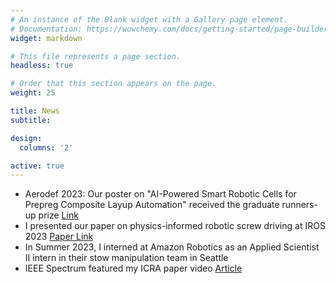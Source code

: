 ```yaml
---
# An instance of the Blank widget with a Gallery page element.
# Documentation: https://wowchemy.com/docs/getting-started/page-builder/
widget: markdown

# This file represents a page section.
headless: true

# Order that this section appears on the page.
weight: 25

title: News
subtitle:

design:
  columns: '2'

active: true
---
```

- Aerodef 2023: Our poster on "AI-Powered Smart Robotic Cells for Prepreg Composite Layup Automation" received the graduate runners-up prize [Link](https://www.aerodefevent.com/sessions/aerodef-student-research-poster-pitch-presentation-challenge/)
- I presented our paper on physics-informed robotic screw driving at IROS 2023 [Paper Link](https://sites.google.com/usc.edu/physicsinformedscrewdriving)
- In Summer 2023, I interned at Amazon Robotics as an Applied Scientist II intern in their stow manipulation team in Seattle
- IEEE Spectrum featured my ICRA paper video [Article](https://spectrum.ieee.org/video-friday-agilicious)
